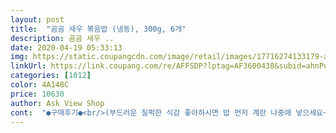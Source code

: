 ```yaml
---
layout: post 
title:  "곰곰 새우 볶음밥 (냉동), 300g, 6개" 
description: 곰곰 새우 ..
date: 2020-04-19 05:33:13 
img: https://static.coupangcdn.com/image/retail/images/17716274133179-afb4a608-d1ee-4aa6-85d6-200d2e65b6ac.jpg 
linkUrl: https://link.coupang.com/re/AFFSDP?lptag=AF3600438&subid=ahnPublicAsk&pageKey=185917324&itemId=983874261&vendorItemId=5510637232&traceid=V0-113-4c7a253f5f98b2eb 
categories: [1012] 
color: 4A148C 
price: 10630 
author: Ask View Shop 
cont:  "●구매후기●<br/>(부드러운 질퍽한 식감 좋아하시면 밥 먼저 계란 나중에 넣으세요~)<br/>(햇반 하나가 210g이고 보통의 타사 냉동 볶음밥이 한봉에 210g~250g정도되요.<br/> 곰곰 볶음밥은 대부분 300g 이네요)<br/>10팩이라 정말 든든하네요.<br/> 유통기한도 길고 좋아요.<br/><br/>gomgom brand sure has just about everything.<br/> they are usually very affordable, so there was no hesitation on  my part to try the shrimp fried rice.<br/> from the packaging to the weight and contents, it is very comparable, if not almost exactly like the other brands of shrimp fried rice.<br/><br/>i will be ordering more for sure~<br/>the taste is not salty or spicy (sometimes the cut up bell pepper can add a bit of spice), and the amount is perfect<br/>가격도 한우물 원래 제품보다는 조금 저렴한 편이라 고민없이 구매~.<br/><br/>간간하니 맛있어요.<br/> 계란 추가로 넣어 볶아요<br/>간이 센편이라 간 안한 계란 같이 넣어 볶았는데도 간간했어요<br/>계란 몇 개 넣어 익히고 볶음밥 넣어 볶으세요<br/>계란도 간혹 보여요<br/>곰곰 제품들 정말 잘 많네요... <br/>저렴 하고 몉품 브랜드 과 맛이 동일 해서 차이를 못 느낄수록 맛있어요!^^<br/>곰곰에서도 새우볶음밥이 출시되었네요.<br/><br/>김치찌개에 라면사리 넣어 먹으니 다들 적당히 배부르게 잘 먹었어요<br/>내용물을 한우물 제품이지만, 포장은 곰곰~ 그래서 주문했어요.<br/><br/>냉장고가 가득 찼네요.<br/> 행복해요.<br/> 맛도 좋구요.<br/><br/>다른상표 볶음밥은 별로 맛이 없어서 오로지 한우물 것만 먹었는데요.<br/><br/>똥손도 증불에 슬슬 태우지 않고 잘 볶기만하면되니 맛은 보장되고요<br/>마성의 로켓배송, 로켓와우, 로켓프레시의 매력에 푸욱~ 빠져드실거예요.<br/>ㅎㅎ<br/>무조건 팔고보자 하는게 아니라 국민과 함께 호흡을 같이 하는 모습이 아름답습니다.<br/><br/>믿을수 있고 경쟁력 있는 제품이 곰곰 브랜드를 달고 나온다면<br/>밥 먼저 넣고 볶다 계란 넣음 밥알 하나하나에 계란이 코팅되어 잘못하단 죽이 됩니다<br/>밥하기 귀찮을 때, 먹을거 없을 때, 여행가서나 급하게 밥해야할 때 냉동볶음밥이 참 요긴해요<br/>볶음밥만 먹음 허전하고 뭔가 국물이 필요하니<br/>새우 볶음밥  안에 새우 5개 나왔고요... <br/>그렇게 많이 줄지도 않아 탱글탱글 하게 식감도 살아 있습니다<br/>소비자 입장에선 땡큐~ 일수 밖에요.<br/><br/>손소독제나 마스크등도 구매수량을 제한시켜 여러사람에게 혜택이 가도록 하는것도<br/>시국이 어수선할때 그나마 제역할을 해주는 것 같아서 너무 감사하게 생각하고 있어요.<br/><br/>식용유 쬐끔 넣고 중불에 천천히 볶았습니다~~<br/>야채도 색깔맞춰 적당히 들어있고<br/>어른 4명 아이 1명 새우볶음밥3봉 볶아<br/>어묵탕 끓여도 괜찮고 라면 한 두개 끓여 같이 먹어도 좋아요(여럿이 먹을때)<br/>요즘처럼 코로나때문에 강제 방콕이 되어버린 지금~ 쿠팡이 있어서 그나마 살만하네요.<br/><br/>이거 다먹고 다른 곰곰 볶음밥도 사먹어봐야겠어요.<br/><br/>이번에 캠핑갈 때 가져갔는데 역시 편하고 좋아요<br/>자주 주문 할것 같아요!^^<br/>제때 배송하기위해 일시품절을 시켜 주문물량을 조정하는 것도 잘하는 일이고,<br/>지금은 믿음직스런 쿠팡이 되었고 지인들에게도 많이 많이 선전하고 있습니다.<br/><br/>지인들이 쿠팡홍보맨 같다고 우스갯소리도 하는데 그만큼 좋고 편한걸 어떻게 하겠어요.<br/><br/>짜지 않고 양도 부족 하지 않습니다<br/>초창기 로켓배송때 이미 배송대란을 한차례 겪었던 쿠팡은 지금 이처럼<br/>초창기부터 쿠팡과 함께 하며 불만도 많았고 클레임도 제기해보고 건의도 많이 했지만,<br/>칭찬하고 싶구요.<br/> 가격도 안정화 시켜줘서 저렴하게 구매하게 해줘서 너무 고맙네요.<br/><br/>코스트코나 쿠팡로켓배송으로 한우물 새우볶음밥은 여러번 구매했었는데요.<br/><br/>쿠팡브랜드 곰곰에서 나왔길래 제조원을 살펴보니 한우물이네요.<br/><br/>크지도 작지도 않은 칵테일새우도 한봉에 5~6개 들어있는데 탱글탱글해요.<br/> 아이가 새우달라해서 골라 줬더니 정작 어른들은 1~2개 먹을까 말까하네요<br/>하여튼, 저는 쿠팡을 쭈~욱~ 이용할 거구요.<br/> 여러분도 한번 이용해보세요~<br/>한 봉에 300그램이라 양이 적은편은 아니예요<br/>후라이팬에 기름 두르고<br/>" 
---
```

